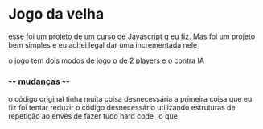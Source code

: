  # Jogo da velha
 
 esse foi um projeto de um curso de Javascript q eu fiz. Mas foi um projeto bem simples e eu achei legal dar uma incrementada nele
 
 o jogo tem dois modos de jogo o de 2 players e o contra IA
 
 ### -- mudanças --
 
 o código original tinha muita coisa desnecessária a primeira coisa que eu fiz foi tentar reduzir o código desnecessário utilizando estruturas de repetição ao envés de fazer tudo hard code _o que
